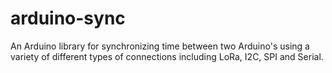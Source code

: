 # arduino-sync
An Arduino library for synchronizing time between two Arduino's using a variety of different types of connections including LoRa, I2C, SPI and Serial. 
